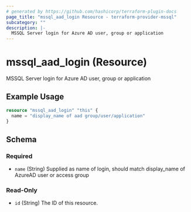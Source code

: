 ```yaml
---
# generated by https://github.com/hashicorp/terraform-plugin-docs
page_title: "mssql_aad_login Resource - terraform-provider-mssql"
subcategory: ""
description: |-
  MSSQL Server login for Azure AD user, group or application
---
```


# mssql_aad_login (Resource)

MSSQL Server login for Azure AD user, group or application

## Example Usage

```terraform
resource "mssql_aad_login" "this" {
  name = "display_name of aad group/user/application"
}
```

<!-- schema generated by tfplugindocs -->
## Schema

### Required

- `name` (String) Supplied as name of login, should match display_name of AzureAD user or access group

### Read-Only

- `id` (String) The ID of this resource.


